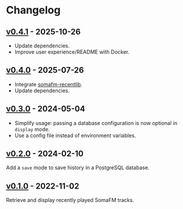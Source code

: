# Changelog

## [v0.4.1](https://github.com/alecigne/somafm-song-history/tree/v0.4.1) - 2025-10-26

- Update dependencies.
- Improve user experience/README with Docker.

## [v0.4.0](https://github.com/alecigne/somafm-song-history/tree/v0.4.0) - 2025-07-26

- Integrate [somafm-recentlib](https://github.com/alecigne/somafm-recentlib).
- Update dependencies.

## [v0.3.0](https://github.com/alecigne/somafm-song-history/tree/v0.3.0) - 2024-05-04

- Simplify usage: passing a database configuration is now optional in `display` mode.
- Use a config file instead of environment variables.

## [v0.2.0](https://github.com/alecigne/somafm-song-history/tree/0.2.0) - 2024-02-10

Add a `save` mode to save history in a PostgreSQL database.

## [v0.1.0](https://github.com/alecigne/somafm-song-history/tree/0.1.0) - 2022-11-02

Retrieve and display recently played SomaFM tracks.
